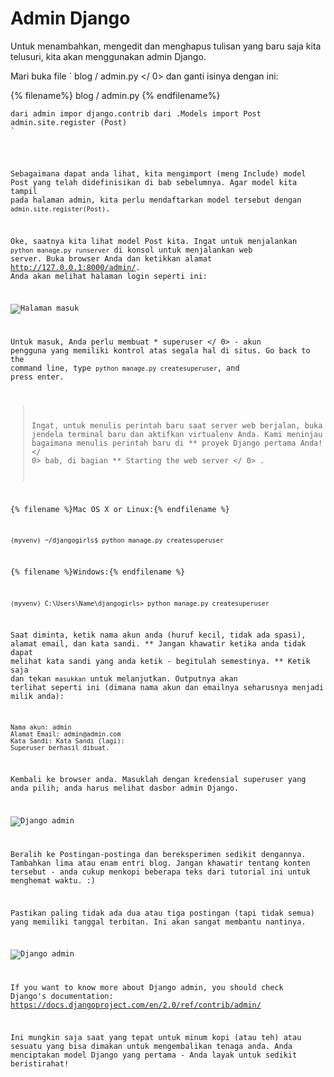 # Admin Django

Untuk menambahkan, mengedit dan menghapus tulisan yang baru saja kita telusuri, kita akan menggunakan admin Django.

Mari buka file ` blog / admin.py </ 0> dan ganti isinya dengan ini:</p>

<p>{% filename%} blog / admin.py {% endfilename%}</p>

<pre><code class="python">dari admin impor django.contrib dari .Models import Post admin.site.register (Post)
`</pre> 

Sebagaimana dapat anda lihat, kita mengimport (meng Include) model Post yang telah didefinisikan di bab sebelumnya. Agar model kita tampil pada halaman admin, kita perlu mendaftarkan model tersebut dengan `admin.site.register(Post)`.

Oke, saatnya kita lihat model Post kita. Ingat untuk menjalankan `python manage.py runserver` di konsol untuk menjalankan web server. Buka browser Anda dan ketikkan alamat http://127.0.0.1:8000/admin/. Anda akan melihat halaman login seperti ini:

![Halaman masuk](images/login_page2.png)

Untuk masuk, Anda perlu membuat * superuser </ 0> - akun pengguna yang memiliki kontrol atas segala hal di situs. Go back to the command line, type `python manage.py createsuperuser`, and press enter.</p> 

> Ingat, untuk menulis perintah baru saat server web berjalan, buka jendela terminal baru dan aktifkan virtualenv Anda. Kami meninjau bagaimana menulis perintah baru di ** proyek Django pertama Anda! </ 0> bab, di bagian ** Starting the web server </ 0> .</p> </blockquote> 
> 
> {% filename %}Mac OS X or Linux:{% endfilename %}
> 
>     (myvenv) ~/djangogirls$ python manage.py createsuperuser
>     
> 
> {% filename %}Windows:{% endfilename %}
> 
>     (myvenv) C:\Users\Name\djangogirls> python manage.py createsuperuser
>     
> 
> Saat diminta, ketik nama akun anda (huruf kecil, tidak ada spasi), alamat email, dan kata sandi. ** Jangan khawatir ketika anda tidak dapat melihat kata sandi yang anda ketik - begitulah semestinya. ** Ketik saja dan tekan ` masukkan ` untuk melanjutkan. Outputnya akan terlihat seperti ini (dimana nama akun dan emailnya seharusnya menjadi milik anda):
> 
>     Nama akun: admin
>     Alamat Email: admin@admin.com
>     Kata Sandi: Kata Sandi (lagi): 
>     Superuser berhasil dibuat.
>     
> 
> Kembali ke browser anda. Masuklah dengan kredensial superuser yang anda pilih; anda harus melihat dasbor admin Django.
> 
> ![Django admin](images/django_admin3.png)
> 
> Beralih ke Postingan-postinga dan bereksperimen sedikit dengannya. Tambahkan lima atau enam entri blog. Jangan khawatir tentang konten tersebut - anda cukup menkopi beberapa teks dari tutorial ini untuk menghemat waktu. :)
> 
> Pastikan paling tidak ada dua atau tiga postingan (tapi tidak semua) yang memiliki tanggal terbitan. Ini akan sangat membantu nantinya.
> 
> ![Django admin](images/edit_post3.png)
> 
> If you want to know more about Django admin, you should check Django's documentation: https://docs.djangoproject.com/en/2.0/ref/contrib/admin/
> 
> Ini mungkin saja saat yang tepat untuk minum kopi (atau teh) atau sesuatu yang bisa dimakan untuk mengembalikan tenaga anda. Anda menciptakan model Django yang pertama - Anda layak untuk sedikit beristirahat!